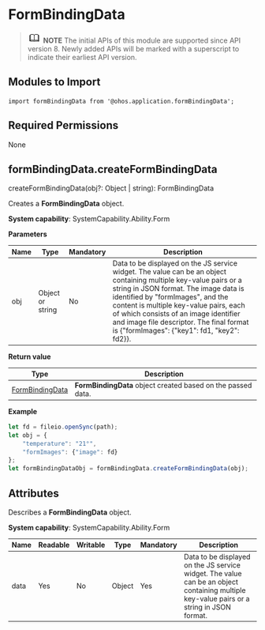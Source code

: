 # FormBindingData

> ![icon-note.gif](public_sys-resources/icon-note.gif) **NOTE**
> The initial APIs of this module are supported since API version 8. Newly added APIs will be marked with a superscript to indicate their earliest API version.

## Modules to Import

```
import formBindingData from '@ohos.application.formBindingData';
```

## Required Permissions

None

## formBindingData.createFormBindingData

createFormBindingData(obj?: Object | string): FormBindingData

Creates a **FormBindingData** object.

**System capability**: SystemCapability.Ability.Form

**Parameters**

| Name| Type          | Mandatory| Description                                                        |
| ------ | -------------- | ---- | ------------------------------------------------------------ |
| obj    | Object or string| No  | Data to be displayed on the JS service widget. The value can be an object containing multiple key-value pairs or a string in JSON format. The image data is identified by "formImages", and the content is multiple key-value pairs, each of which consists of an image identifier and image file descriptor. The final format is {"formImages": {"key1": fd1, "key2": fd2}}.|


**Return value**

| Type                               | Description                                   |
| ----------------------------------- | --------------------------------------- |
| [FormBindingData](#formbindingdata) | **FormBindingData** object created based on the passed data.|


**Example**

  ```js
  let fd = fileio.openSync(path);
  let obj = {
      "temperature": "21°",
      "formImages": {"image": fd}
  };
  let formBindingDataObj = formBindingData.createFormBindingData(obj);
  ```

## Attributes

Describes a **FormBindingData** object.

**System capability**: SystemCapability.Ability.Form

| Name| Readable| Writable| Type| Mandatory| Description|
| -------- | -------- | -------- | -------- | -------- | -------- |
| data | Yes| No| Object | Yes| Data to be displayed on the JS service widget. The value can be an object containing multiple key-value pairs or a string in JSON format.|
